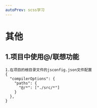 ```yaml
---
autoPrev: scss学习
---
```

# 其他

## 1.项目中使用@/联想功能

```
1.在项目的根目录文件的jsconfig.json文件配置
{
  "compilerOptions": {
    "paths": {
      "@/*": ["./src/*"]
    }
  },
}
```